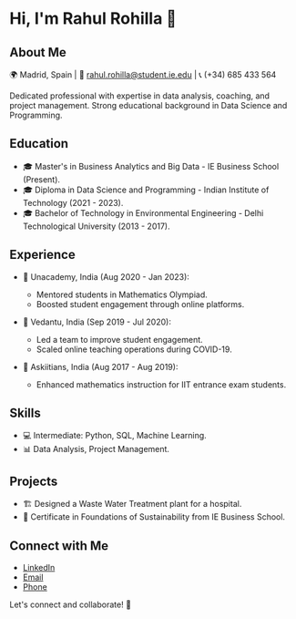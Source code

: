 # Hi, I'm Rahul Rohilla 👋

## About Me

🌍 Madrid, Spain | 📧 rahul.rohilla@student.ie.edu | 📞 (+34) 685 433 564

Dedicated professional with expertise in data analysis, coaching, and project management. Strong educational background in Data Science and Programming.

## Education

- 🎓 Master's in Business Analytics and Big Data - IE Business School (Present).
- 🎓 Diploma in Data Science and Programming - Indian Institute of Technology (2021 - 2023).
- 🎓 Bachelor of Technology in Environmental Engineering - Delhi Technological University (2013 - 2017).

## Experience

- 🚀 Unacademy, India (Aug 2020 - Jan 2023):
  - Mentored students in Mathematics Olympiad.
  - Boosted student engagement through online platforms.

- 🚀 Vedantu, India (Sep 2019 - Jul 2020):
  - Led a team to improve student engagement.
  - Scaled online teaching operations during COVID-19.

- 🚀 Askiitians, India (Aug 2017 - Aug 2019):
  - Enhanced mathematics instruction for IIT entrance exam students.

## Skills

- 💻 Intermediate: Python, SQL, Machine Learning.
- 📊 Data Analysis, Project Management.

## Projects

- 🏗️ Designed a Waste Water Treatment plant for a hospital.
- 🌿 Certificate in Foundations of Sustainability from IE Business School.

## Connect with Me

- [LinkedIn](https://www.linkedin.com/in/rahul-rohilla)
- [Email](mailto:rahul.rohilla@student.ie.edu)
- [Phone](tel:(+34)685433564)

Let's connect and collaborate! 🚀
